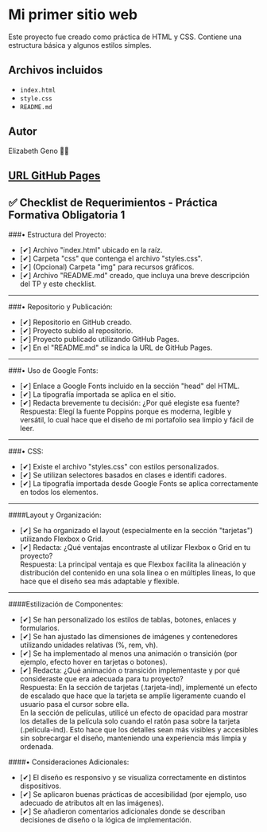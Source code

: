 # Mi primer sitio web

Este proyecto fue creado como práctica de HTML y CSS. Contiene una estructura básica y algunos estilos simples.

## Archivos incluidos

- `index.html`
- `style.css`
- `README.md`

## Autor

Elizabeth Geno 🕵️‍♀️

## [URL GitHub Pages](https://lizgeno.github.io/)

## ✅ Checklist de Requerimientos - Práctica Formativa Obligatoria 1

###• Estructura del Proyecto:  
- [✔] Archivo "index.html" ubicado en la raíz.  
- [✔] Carpeta "css" que contenga el archivo "styles.css".  
- [✔] (Opcional) Carpeta "img" para recursos gráficos.  
- [✔] Archivo "README.md" creado, que incluya una breve descripción del TP y este checklist.  

---

###• Repositorio y Publicación:  
- [✔] Repositorio en GitHub creado.  
- [✔] Proyecto subido al repositorio.   
- [✔] Proyecto publicado utilizando GitHub Pages.   
- [✔] En el "README.md" se indica la URL de GitHub Pages.   

---

###• Uso de Google Fonts:   
- [✔] Enlace a Google Fonts incluido en la sección "head" del HTML.   
- [✔] La tipografía importada se aplica en el sitio.   
- [✔] Redacta brevemente tu decisión: ¿Por qué elegiste esa fuente?   
Respuesta: Elegí la fuente Poppins porque es moderna, legible y versátil, lo cual hace que el diseño de mi portafolio sea limpio y fácil de leer.   

---

###• CSS:   
- [✔] Existe el archivo "styles.css" con estilos personalizados.    
- [✔] Se utilizan selectores basados en clases e identifi cadores.    
- [✔] La tipografía importada desde Google Fonts se aplica correctamente en todos los elementos.    
---
####Layout y Organización:    
- [✔] Se ha organizado el layout (especialmente en la sección "tarjetas") utilizando Flexbox o Grid.   
- [✔] Redacta: ¿Qué ventajas encontraste al utilizar Flexbox o Grid en tu proyecto?    
Respuesta: La principal ventaja es que Flexbox facilita la alineación y distribución del contenido en una sola línea o en múltiples líneas, lo que hace que el diseño sea más adaptable y flexible.   
---
####Estilización de Componentes:   
- [✔] Se han personalizado los estilos de tablas, botones, enlaces y formularios.      
- [✔] Se han ajustado las dimensiones de imágenes y contenedores utilizando unidades relativas (%, rem, vh).      
- [✔] Se ha implementado al menos una animación o transición (por ejemplo, efecto hover en tarjetas o botones).     
- [✔] Redacta: ¿Qué animación o transición implementaste y por qué consideraste que era adecuada para tu proyecto?        
Respuesta: En la sección de tarjetas (.tarjeta-ind), implementé un efecto de escalado que hace que la tarjeta se amplíe ligeramente cuando el usuario pasa el cursor sobre ella.     
En la sección de películas, utilicé un efecto de opacidad para mostrar los detalles de la película solo cuando el ratón pasa sobre la tarjeta (.pelicula-ind). Esto hace que los detalles sean más visibles y accesibles sin sobrecargar el diseño, manteniendo una experiencia más limpia y ordenada.    

####• Consideraciones Adicionales:    
- [✔] El diseño es responsivo y se visualiza correctamente en distintos dispositivos.     
- [✔] Se aplicaron buenas prácticas de accesibilidad (por ejemplo, uso adecuado de atributos alt en las imágenes).      
- [✔] Se añadieron comentarios adicionales donde se describan decisiones de diseño o la lógica de implementación.     
